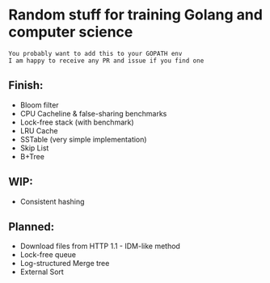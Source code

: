 # Random stuff for training Golang and computer science

```
You probably want to add this to your GOPATH env
I am happy to receive any PR and issue if you find one
```

## Finish:
- Bloom filter
- CPU Cacheline & false-sharing benchmarks
- Lock-free stack (with benchmark)
- LRU Cache
- SSTable (very simple implementation)
- Skip List
- B+Tree

## WIP:
- Consistent hashing

## Planned:
- Download files from HTTP 1.1 - IDM-like method
- Lock-free queue
- Log-structured Merge tree
- External Sort